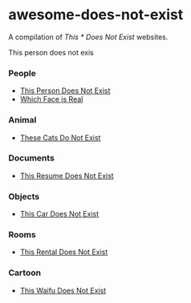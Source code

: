# awesome-does-not-exist

A compilation of _This * Does Not Exist_ websites.

This person does not exis

### People
- [This Person Does Not Exist](https://www.thispersondoesnotexist.com/)
- [Which Face is Real](http://www.whichfaceisreal.com/)

### Animal

- [These Cats Do Not Exist](http://thesecatsdonotexist.com/)

### Documents

- [This Resume Does Not Exist](https://thisresumedoesnotexist.com/)

### Objects

- [This Car Does Not Exist](https://thiscardoesnotexist.glitch.me/)

### Rooms

- [This Rental Does Not Exist](https://thisrentaldoesnotexist.com/)

### Cartoon

- [This Waifu Does Not Exist](https://www.thiswaifudoesnotexist.net/)
